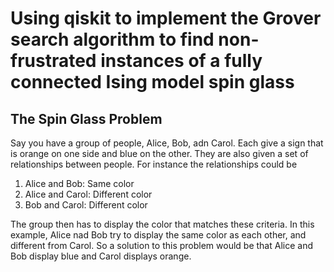 # Using qiskit to implement the Grover search algorithm to find non-frustrated instances of a fully connected Ising model spin glass


## The Spin Glass Problem

Say you have a group of people, Alice, Bob, adn Carol. Each give a sign that is orange on one side and blue on the other. They are also given a set of relationships between people. For instance the relationships could be

1. Alice and Bob: Same color
2. Alice and Carol: Different color
3. Bob and Carol: Different color

The group then has to display the color that matches these criteria. In this example, Alice nad Bob try to display the same color as each other, and different from Carol. So a solution to this problem would be that Alice and Bob display blue and Carol displays orange. 